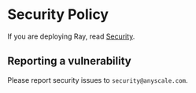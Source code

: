 # Security Policy

If you are deploying Ray, read [Security](ray-security/index.html).

## Reporting a vulnerability

Please report security issues to `security@anyscale.com`.
